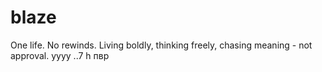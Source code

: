 # blaze

One life. No rewinds. Living boldly, thinking freely, chasing meaning - not approval.
yyyy
..7 h
пвр 
